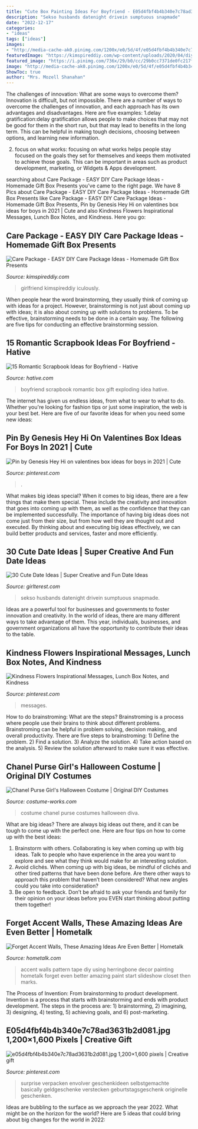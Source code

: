 ```yaml
---
title: "Cute Box Painting Ideas For Boyfriend - E05d4fbf4b4b340e7c78ad3631b2d081.jpg 1,200×1,600 Pixels"
description: "Sekso husbands datenight drivein sumptuous snapmade"
date: "2022-12-17"
categories:
- "ideas"
tags: ["ideas"]
images:
- "http://media-cache-ak0.pinimg.com/1200x/e0/5d/4f/e05d4fbf4b4b340e7c78ad3631b2d081.jpg"
featuredImage: "https://kimspireddiy.com/wp-content/uploads/2020/04/diy-care-package-red-4.jpg"
featured_image: "https://i.pinimg.com/736x/29/b0/cc/29b0cc7371de0fc217f2bd696f128ac1.jpg"
image: "http://media-cache-ak0.pinimg.com/1200x/e0/5d/4f/e05d4fbf4b4b340e7c78ad3631b2d081.jpg"
ShowToc: true
author: "Mrs. Mozell Shanahan"
---
```



The challenges of innovation: What are some ways to overcome them?
Innovation is difficult, but not impossible. There are a number of ways to overcome the challenges of innovation, and each approach has its own advantages and disadvantages. Here are five examples:
1.delay gratification:delay gratification allows people to make choices that may not be good for them in the short run, but that may lead to benefits in the long term. This can be helpful in making tough decisions, choosing between options, and learning new information.

2. focus on what works: focusing on what works helps people stay focused on the goals they set for themselves and keeps them motivated to achieve those goals. This can be important in areas such as product development, marketing, or Widgets & Apps development.


	

		
searching about Care Package - EASY DIY Care Package Ideas - Homemade Gift Box Presents you've came to the right page. We have 8 Pics about Care Package - EASY DIY Care Package Ideas - Homemade Gift Box Presents like Care Package - EASY DIY Care Package Ideas - Homemade Gift Box Presents, Pin by Genesis Hey Hi on valentines box ideas for boys in 2021 | Cute and also Kindness Flowers Inspirational Messages, Lunch Box Notes, and Kindness. Here you go:
		
    
## Care Package - EASY DIY Care Package Ideas - Homemade Gift Box Presents

<img loading=lazy src="https://kimspireddiy.com/wp-content/uploads/2020/04/diy-care-package-red-4.jpg" onerror="this.onerror=null;this.src='https://tse1.mm.bing.net/th?id=OIP.wM3uIc7kdVlGrccFxSFuSgHaKn&amp;pid=15.1';" alt="Care Package - EASY DIY Care Package Ideas - Homemade Gift Box Presents">

_Source: kimspireddiy.com_

>girlfriend kimspireddiy iculously. 

	

When people hear the word brainstorming, they usually think of coming up with ideas for a project. However, brainstorming is not just about coming up with ideas; it is also about coming up with solutions to problems. To be effective, brainstorming needs to be done in a certain way. The following are five tips for conducting an effective brainstorming session.

    
## 15 Romantic Scrapbook Ideas For Boyfriend - Hative

<img loading=lazy src="https://hative.com/wp-content/uploads/2014/06/scrapbook-ideas-for-boyfriend/12-scrapbook-ideas-for-lovers.jpg" onerror="this.onerror=null;this.src='https://tse4.mm.bing.net/th?id=OIP.yiwNfX34iPyYoanmfhpJTwHaJ6&amp;pid=15.1';" alt="15 Romantic Scrapbook Ideas for Boyfriend - Hative">

_Source: hative.com_

>boyfriend scrapbook romantic box gift exploding idea hative. 

	

The internet has given us endless ideas, from what to wear to what to do. Whether you're looking for fashion tips or just some inspiration, the web is your best bet. Here are five of our favorite ideas for when you need some new ideas: 

    
## Pin By Genesis Hey Hi On Valentines Box Ideas For Boys In 2021 | Cute

<img loading=lazy src="https://i.pinimg.com/736x/29/b0/cc/29b0cc7371de0fc217f2bd696f128ac1.jpg" onerror="this.onerror=null;this.src='https://tse4.mm.bing.net/th?id=OIP.9AmNCH1MCUPPL-WuyHUugQHaL0&amp;pid=15.1';" alt="Pin by Genesis Hey Hi on valentines box ideas for boys in 2021 | Cute">

_Source: pinterest.com_

>. 

	

What makes big ideas special?
When it comes to big ideas, there are a few things that make them special. These include the creativity and innovation that goes into coming up with them, as well as the confidence that they can be implemented successfully. The importance of having big ideas does not come just from their size, but from how well they are thought out and executed. By thinking about and executing big ideas effectively, we can build better products and services, faster and more efficiently.

    
## 30 Cute Date Ideas | Super Creative And Fun Date Ideas

<img loading=lazy src="https://girlterest.com/wp-content/uploads/2016/04/daytrip.jpg" onerror="this.onerror=null;this.src='https://tse3.mm.bing.net/th?id=OIP.nql7TsPOiCvKQGOrl5XDZwHaHa&amp;pid=15.1';" alt="30 Cute Date Ideas | Super Creative and Fun Date Ideas">

_Source: girlterest.com_

>sekso husbands datenight drivein sumptuous snapmade. 

	

Ideas are a powerful tool for businesses and governments to foster innovation and creativity. In the world of ideas, there are many different ways to take advantage of them. This year, individuals, businesses, and government organizations all have the opportunity to contribute their ideas to the table.

    
## Kindness Flowers Inspirational Messages, Lunch Box Notes, And Kindness

<img loading=lazy src="https://i.pinimg.com/736x/b4/e6/63/b4e66339759940e04491566843e1ad3a.jpg" onerror="this.onerror=null;this.src='https://tse3.mm.bing.net/th?id=OIP.zaiO4-US9Tq8ZJ39TzF5NAHaLH&amp;pid=15.1';" alt="Kindness Flowers Inspirational Messages, Lunch Box Notes, and Kindness">

_Source: pinterest.com_

>messages. 

	

How to do brainstroming: What are the steps?
Brainstroming is a process where people use their brains to think about different problems. Brainstroming can be helpful in problem solving, decision making, and overall productivity. There are five steps to brainstroming: 1) Define the problem. 2) Find a solution. 3) Analyze the solution. 4) Take action based on the analysis. 5) Review the solution afterward to make sure it was effective.

    
## Chanel Purse Girl&#039;s Halloween Costume | Original DIY Costumes

<img loading=lazy src="https://photos.costume-works.com/full/chanel_purse3.jpg" onerror="this.onerror=null;this.src='https://tse2.mm.bing.net/th?id=OIP.rG3seOCytF9h7nuEDrSX4gHaLN&amp;pid=15.1';" alt="Chanel Purse Girl&#039;s Halloween Costume | Original DIY Costumes">

_Source: costume-works.com_

>costume chanel purse costumes halloween diva. 

	

What are big ideas?
There are always big ideas out there, and it can be tough to come up with the perfect one. Here are four tips on how to come up with the best ideas: 
1. Brainstorm with others. Collaborating is key when coming up with big ideas. Talk to people who have experience in the area you want to explore and see what they think would make for an interesting solution. 
2. Avoid clichés. When coming up with big ideas, be mindful of clichés and other tired patterns that have been done before. Are there other ways to approach this problem that haven’t been considered? What new angles could you take into consideration? 
3. Be open to feedback. Don’t be afraid to ask your friends and family for their opinion on your ideas before you EVEN start thinking about putting them together!

    
## Forget Accent Walls, These Amazing Ideas Are Even Better | Hometalk

<img loading=lazy src="http://cdn-fastly.hometalk.com/media/2016/10/23/3585928/s-forget-accent-walls-these-amazing-ideas-are-even-better-home-decor-wall-decor.jpg?size=1600x1000&amp;nocrop=1" onerror="this.onerror=null;this.src='https://tse1.mm.bing.net/th?id=OIP.M3rcoCLC4QNxh9A-ZczOHgHaJ5&amp;pid=15.1';" alt="Forget Accent Walls, These Amazing Ideas Are Even Better | Hometalk">

_Source: hometalk.com_

>accent walls pattern tape diy using herringbone decor painting hometalk forget even better amazing paint start slideshow closet then marks. 

	

The Process of Invention: From brainstorming to product development.
Invention is a process that starts with brainstorming and ends with product development. The steps in the process are: 1) brainstorming, 2) imagining, 3) designing, 4) testing, 5) achieving goals, and 6) post-marketing.

    
## E05d4fbf4b4b340e7c78ad3631b2d081.jpg 1,200×1,600 Pixels | Creative Gift

<img loading=lazy src="http://media-cache-ak0.pinimg.com/1200x/e0/5d/4f/e05d4fbf4b4b340e7c78ad3631b2d081.jpg" onerror="this.onerror=null;this.src='https://tse3.mm.bing.net/th?id=OIP.djD78dbmK0Ae4YdwtfN9HgHaJ4&amp;pid=15.1';" alt="e05d4fbf4b4b340e7c78ad3631b2d081.jpg 1,200×1,600 pixels | Creative gift">

_Source: pinterest.com_

>surprise verpacken envolver geschenkideen selbstgemachte basically geldgeschenke verstecken geburtstagsgeschenk originelle geschenken. 

	

Ideas are bubbling to the surface as we approach the year 2022. What might be on the horizon for the world? Here are 5 ideas that could bring about big changes for the world in 2022:

